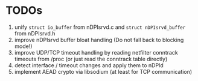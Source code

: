 # TODOs

1. unify `struct io_buffer` from nDPIsrvd.c and `struct nDPIsrvd_buffer` from nDPIsrvd.h
2. improve nDPIsrvd buffer bloat handling (Do not fall back to blocking mode!)
3. improve UDP/TCP timeout handling by reading netfilter conntrack timeouts from /proc (or just read the conntrack table directly)
4. detect interface / timeout changes and apply them to nDPId
5. implement AEAD crypto via libsodium (at least for TCP communication)
